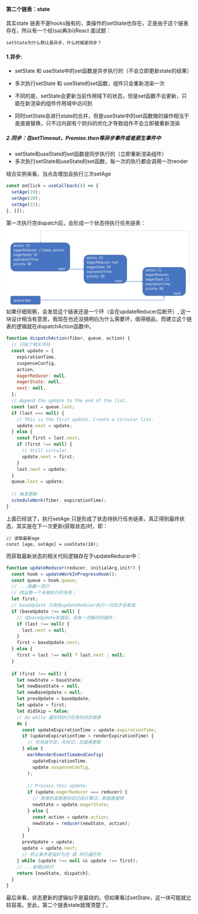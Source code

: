 
#### 第二个链表：state
其实state 链表不是hooks独有的，类操作的setState也存在，正是由于这个链表存在，所以有一个经(sa)典(bi)React 面试题：
```
setState为什么默认是异步，什么时候是同步？

```
#### 1.异步:
+ setState 和 useState中的set函数是异步执行的（不会立即更新state的结果）
+ 多次执行setState 和 useState的set函数，组件只会重新渲染一次

+ 不同的是，setState会更新当前作用域下的状态，但是set函数不会更新，只能在新渲染的组件作用域中访问到
+ 同时setState会进行state的合并，但是useState中的set函数做的操作相当于是直接替换，只不过内部有个防抖的优化才导致组件不会立即被重新渲染

##### 2.同步：在setTimeout，Promise.then等异步事件或者原生事件中
+ setState和useState的set函数是同步执行的（立即重新渲染组件）
+ 多次执行setState和useState的set函数，每一次的执行都会调用一次render

结合实例来看，当点击增加会执行三次setAge
```javascript
const onClick = useCallback(() => {
  setAge(19);
  setAge(20);
  setAge(21);
}, []);
```
第一次执行完dispatch后，会形成一个状态待执行任务链表：
![](./图2待执行任务链表.PNG)
如果仔细观察，会发现这个链表还是一个环（会在updateReducer后断开）, 这一块设计相当有意思，我现在也还没搞明白为什么需要环，值得细品，而建立这个链表的逻辑就在dispatchAction函数中。
```javascript
function dispatchAction(fiber, queue, action) {
  // 只贴了相关代码
  const update = {
    expirationTime,
    suspenseConfig,
    action,
    eagerReducer: null,
    eagerState: null,
    next: null,
  };
  // Append the update to the end of the list.
  const last = queue.last;
  if (last === null) {
    // This is the first update. Create a circular list.
    update.next = update;
  } else {
    const first = last.next;
    if (first !== null) {
      // Still circular.
      update.next = first;
    }
    last.next = update;
  }
  queue.last = update;

  // 触发更新
  scheduleWork(fiber, expirationTime);
}
```

上面已经说了，执行setAge 只是形成了状态待执行任务链表，真正得到最终状态，其实是在下一次更新(获取状态)时，即：
```
// 读取最新age
const [age, setAge] = useState(18);
```
而获取最新状态的相关代码逻辑存在于updateReducer中：
```javascript
function updateReducer(reducer, initialArg,init?) {
  const hook = updateWorkInProgressHook();
  const queue = hook.queue;
  // ...隐藏一百行
  // 找出第一个未被执行的任务；
  let first;
  // baseUpdate 只有在updateReducer执行一次后才会有值
  if (baseUpdate !== null) {
    // 在baseUpdate有值后，会有一次解环的操作；
    if (last !== null) {
      last.next = null;
    }
    first = baseUpdate.next;
  } else {
    first = last !== null ? last.next : null;
  }

  if (first !== null) {
    let newState = baseState;
    let newBaseState = null;
    let newBaseUpdate = null;
    let prevUpdate = baseUpdate;
    let update = first;
    let didSkip = false;
    // do while 遍历待执行任务的状态链表
    do {
      const updateExpirationTime = update.expirationTime;
      if (updateExpirationTime < renderExpirationTime) {
        // 优先级不足，先标记，后面再更新
      } else {
        markRenderEventTimeAndConfig(
          updateExpirationTime,
          update.suspenseConfig,
        );

        // Process this update.
        if (update.eagerReducer === reducer) {
          // 简单的说就是状态已经计算过，那就直接用
          newState = update.eagerState;
        } else {
          const action = update.action;
          newState = reducer(newState, action);
        }
      }
      prevUpdate = update;
      update = update.next;
      // 终止条件是指针为空 或 环已遍历完
    } while (update !== null && update !== first);  
    // ...省略100行
    return [newState, dispatch];
  }
}
```
最后来看，状态更新的逻辑似乎是最绕的。但如果看过setState，这一块可能就比较容易。至此，第二个链表state就理清楚了。





